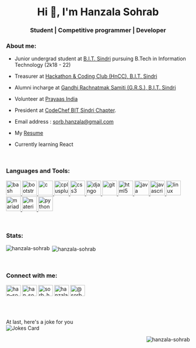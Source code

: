 <h1 align="center">Hi 👋, I'm Hanzala Sohrab</h1>
<h3 align="center">Student | Competitive programmer | Developer</h3>


<h3 align="left">About me:</h3>

- Junior undergrad student at [B.I.T. Sindri](https://bitsindri.ac.in/) pursuing B.Tech in Information Technology (2k18 - 22)

- Treasurer at [Hackathon & Coding Club (HnCC), B.I.T. Sindri](https://hnccbits.com/)

- Alumni incharge at [Gandhi Rachnatmak Samiti (G.R.S.), B.I.T. Sindri](https://www.facebook.com/grsclubsindri/)

- Volunteer at [Prayaas India](https://prayaasindia.org/)

- President at [CodeChef BIT Sindri Chapter](https://www.facebook.com/codechef.hnccbits).

- Email address : sorb.hanzala@gmail.com

- My [Resume](https://bit.ly/hanzala-resume)

- Currently learning React

<br>

<h3 align="left">Languages and Tools:</h3>

<p align="left"> <a href="https://www.gnu.org/software/bash/" target="_blank"> <img src="https://www.vectorlogo.zone/logos/gnu_bash/gnu_bash-icon.svg" alt="bash" width="40" height="40"/> </a> <a href="https://getbootstrap.com" target="_blank"> <img src="https://devicons.github.io/devicon/devicon.git/icons/bootstrap/bootstrap-plain.svg" alt="bootstrap" width="40" height="40"/> </a> <a href="https://www.cprogramming.com/" target="_blank"> <img src="https://devicons.github.io/devicon/devicon.git/icons/c/c-original.svg" alt="c" width="40" height="40"/> </a> <a href="https://www.w3schools.com/cpp/" target="_blank"> <img src="https://devicons.github.io/devicon/devicon.git/icons/cplusplus/cplusplus-original.svg" alt="cplusplus" width="40" height="40"/> </a> <a href="https://www.w3schools.com/css/" target="_blank"> <img src="https://devicons.github.io/devicon/devicon.git/icons/css3/css3-original-wordmark.svg" alt="css3" width="40" height="40"/> </a> <a href="https://www.djangoproject.com/" target="_blank"> <img src="https://devicons.github.io/devicon/devicon.git/icons/django/django-original.svg" alt="django" width="40" height="40"/> </a> <a href="https://git-scm.com/" target="_blank"> <img src="https://www.vectorlogo.zone/logos/git-scm/git-scm-icon.svg" alt="git" width="40" height="40"/> </a> <a href="https://www.w3.org/html/" target="_blank"> <img src="https://devicons.github.io/devicon/devicon.git/icons/html5/html5-original-wordmark.svg" alt="html5" width="40" height="40"/> </a> <a href="https://www.java.com" target="_blank"> <img src="https://devicons.github.io/devicon/devicon.git/icons/java/java-original-wordmark.svg" alt="java" width="40" height="40"/> </a> <a href="https://developer.mozilla.org/en-US/docs/Web/JavaScript" target="_blank"> <img src="https://devicons.github.io/devicon/devicon.git/icons/javascript/javascript-original.svg" alt="javascript" width="40" height="40"/> </a> <a href="https://www.linux.org/" target="_blank"> <img src="https://devicons.github.io/devicon/devicon.git/icons/linux/linux-original.svg" alt="linux" width="40" height="40"/> </a> <a href="https://mariadb.org/" target="_blank"> <img src="https://www.vectorlogo.zone/logos/mariadb/mariadb-icon.svg" alt="mariadb" width="40" height="40"/> </a> <a href="https://materializecss.com/" target="_blank"> <img src="https://raw.githubusercontent.com/prplx/svg-logos/5585531d45d294869c4eaab4d7cf2e9c167710a9/svg/materialize.svg" alt="materialize" width="40" height="40"/> </a> <a href="https://www.python.org" target="_blank"> <img src="https://devicons.github.io/devicon/devicon.git/icons/python/python-original.svg" alt="python" width="40" height="40"/> </a> </p>

<br>

<h3 align="left">Stats:</h3>

<p><img align="left" src="https://github-readme-stats.vercel.app/api/top-langs?username=hanzala-sohrab&show_icons=true&locale=en&layout=compact" alt="hanzala-sohrab" /></p>


<p>&nbsp;<img align="center" src="https://github-readme-stats.vercel.app/api?username=hanzala-sohrab&count_private=true" alt="hanzala-sohrab" /></p>

<br>

<h3 align="left">Connect with me:</h3>

<p align="left">
<a href="https://linkedin.com/in/han-so" target="blank"><img align="center" src="https://cdn.jsdelivr.net/npm/simple-icons@3.0.1/icons/linkedin.svg" alt="han-so" height="30" width="40" /></a>
<a href="https://www.codechef.com/users/han_so" target="blank"><img align="center" src="https://cdn.jsdelivr.net/npm/simple-icons@3.1.0/icons/codechef.svg" alt="han_so" height="30" width="40" /></a>
<a href="https://www.hackerrank.com/sorb_hanzala" target="blank"><img align="center" src="https://cdn.jsdelivr.net/npm/simple-icons@3.0.1/icons/hackerrank.svg" alt="sorb_hanzala" height="30" width="40" /></a>
<a href="https://codeforces.com/profile/hanzala" target="blank"><img align="center" src="https://cdn.jsdelivr.net/npm/simple-icons@3.0.1/icons/codeforces.svg" alt="hanzala" height="30" width="40" /></a>
<a href="https://www.hackerearth.com/@sorb.hanzala" target="blank"><img align="center" src="https://cdn.jsdelivr.net/npm/simple-icons@3.0.1/icons/hackerearth.svg" alt="@sorb.hanzala" height="30" width="40" /></a>
</p>

<br><br>

<p align="left">At last, here's a joke for you <br><img src="https://readme-jokes.vercel.app/api" alt="Jokes Card" /></p>

<p align="right"> <img src="https://komarev.com/ghpvc/?username=hanzala-sohrab&label=Profile%20views&color=0e75b6&style=flat" alt="hanzala-sohrab" /> </p>


